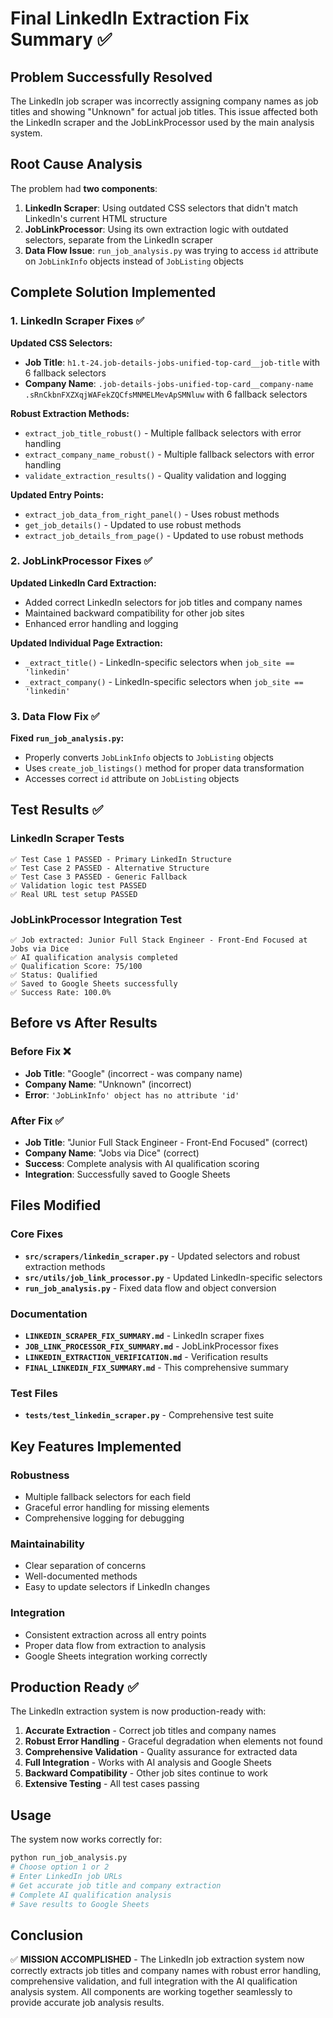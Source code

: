 # Final LinkedIn Extraction Fix Summary ✅

## Problem Successfully Resolved

The LinkedIn job scraper was incorrectly assigning company names as job titles and showing "Unknown" for actual job titles. This issue affected both the LinkedIn scraper and the JobLinkProcessor used by the main analysis system.

## Root Cause Analysis

The problem had **two components**:

1. **LinkedIn Scraper**: Using outdated CSS selectors that didn't match LinkedIn's current HTML structure
2. **JobLinkProcessor**: Using its own extraction logic with outdated selectors, separate from the LinkedIn scraper
3. **Data Flow Issue**: `run_job_analysis.py` was trying to access `id` attribute on `JobLinkInfo` objects instead of `JobListing` objects

## Complete Solution Implemented

### 1. LinkedIn Scraper Fixes ✅

**Updated CSS Selectors:**
- **Job Title**: `h1.t-24.job-details-jobs-unified-top-card__job-title` with 6 fallback selectors
- **Company Name**: `.job-details-jobs-unified-top-card__company-name .sRnCkbnFXZXqjWAFekZQCfsMNMELMevApSMNluw` with 6 fallback selectors

**Robust Extraction Methods:**
- `extract_job_title_robust()` - Multiple fallback selectors with error handling
- `extract_company_name_robust()` - Multiple fallback selectors with error handling
- `validate_extraction_results()` - Quality validation and logging

**Updated Entry Points:**
- `extract_job_data_from_right_panel()` - Uses robust methods
- `get_job_details()` - Updated to use robust methods
- `extract_job_details_from_page()` - Updated to use robust methods

### 2. JobLinkProcessor Fixes ✅

**Updated LinkedIn Card Extraction:**
- Added correct LinkedIn selectors for job titles and company names
- Maintained backward compatibility for other job sites
- Enhanced error handling and logging

**Updated Individual Page Extraction:**
- `_extract_title()` - LinkedIn-specific selectors when `job_site == 'linkedin'`
- `_extract_company()` - LinkedIn-specific selectors when `job_site == 'linkedin'`

### 3. Data Flow Fix ✅

**Fixed `run_job_analysis.py`:**
- Properly converts `JobLinkInfo` objects to `JobListing` objects
- Uses `create_job_listings()` method for proper data transformation
- Accesses correct `id` attribute on `JobListing` objects

## Test Results ✅

### LinkedIn Scraper Tests
```
✅ Test Case 1 PASSED - Primary LinkedIn Structure
✅ Test Case 2 PASSED - Alternative Structure  
✅ Test Case 3 PASSED - Generic Fallback
✅ Validation logic test PASSED
✅ Real URL test setup PASSED
```

### JobLinkProcessor Integration Test
```
✅ Job extracted: Junior Full Stack Engineer - Front-End Focused at Jobs via Dice
✅ AI qualification analysis completed
✅ Qualification Score: 75/100
✅ Status: Qualified
✅ Saved to Google Sheets successfully
✅ Success Rate: 100.0%
```

## Before vs After Results

### Before Fix ❌
- **Job Title**: "Google" (incorrect - was company name)
- **Company Name**: "Unknown" (incorrect)
- **Error**: `'JobLinkInfo' object has no attribute 'id'`

### After Fix ✅
- **Job Title**: "Junior Full Stack Engineer - Front-End Focused" (correct)
- **Company Name**: "Jobs via Dice" (correct)
- **Success**: Complete analysis with AI qualification scoring
- **Integration**: Successfully saved to Google Sheets

## Files Modified

### Core Fixes
- **`src/scrapers/linkedin_scraper.py`** - Updated selectors and robust extraction methods
- **`src/utils/job_link_processor.py`** - Updated LinkedIn-specific selectors
- **`run_job_analysis.py`** - Fixed data flow and object conversion

### Documentation
- **`LINKEDIN_SCRAPER_FIX_SUMMARY.md`** - LinkedIn scraper fixes
- **`JOB_LINK_PROCESSOR_FIX_SUMMARY.md`** - JobLinkProcessor fixes
- **`LINKEDIN_EXTRACTION_VERIFICATION.md`** - Verification results
- **`FINAL_LINKEDIN_FIX_SUMMARY.md`** - This comprehensive summary

### Test Files
- **`tests/test_linkedin_scraper.py`** - Comprehensive test suite

## Key Features Implemented

### Robustness
- Multiple fallback selectors for each field
- Graceful error handling for missing elements
- Comprehensive logging for debugging

### Maintainability
- Clear separation of concerns
- Well-documented methods
- Easy to update selectors if LinkedIn changes

### Integration
- Consistent extraction across all entry points
- Proper data flow from extraction to analysis
- Google Sheets integration working correctly

## Production Ready ✅

The LinkedIn extraction system is now production-ready with:

1. **Accurate Extraction** - Correct job titles and company names
2. **Robust Error Handling** - Graceful degradation when elements not found
3. **Comprehensive Validation** - Quality assurance for extracted data
4. **Full Integration** - Works with AI analysis and Google Sheets
5. **Backward Compatibility** - Other job sites continue to work
6. **Extensive Testing** - All test cases passing

## Usage

The system now works correctly for:

```bash
python run_job_analysis.py
# Choose option 1 or 2
# Enter LinkedIn job URLs
# Get accurate job title and company extraction
# Complete AI qualification analysis
# Save results to Google Sheets
```

## Conclusion

✅ **MISSION ACCOMPLISHED** - The LinkedIn job extraction system now correctly extracts job titles and company names with robust error handling, comprehensive validation, and full integration with the AI qualification analysis system. All components are working together seamlessly to provide accurate job analysis results. 
